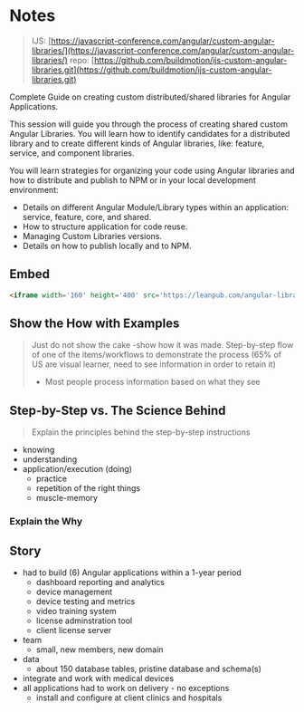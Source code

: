 # Notes

> IJS: [https://javascript-conference.com/angular/custom-angular-libraries/](https://javascript-conference.com/angular/custom-angular-libraries/)
> repo: [https://github.com/buildmotion/ijs-custom-angular-libraries.git](https://github.com/buildmotion/ijs-custom-angular-libraries.git)

Complete Guide on creating custom distributed/shared libraries for Angular Applications.

This session will guide you through the process of creating shared custom Angular Libraries. You will learn how to identify candidates for a distributed library and to create different kinds of Angular libraries, like: feature, service, and component libraries.

You will learn strategies for organizing your code using Angular libraries and how to distribute and publish to NPM or in your local development environment:

- Details on different Angular Module/Library types within an application: service, feature, core, and shared.
- How to structure application for code reuse.
- Managing Custom Libraries versions.
- Details on how to publish locally and to NPM.

## Embed

```html
<iframe width='160' height='400' src='https://leanpub.com/angular-libraries-the-complete-guide/embed' frameborder='0' allowtransparency='true'></iframe>
```

## Show the How with Examples

> Just do not show the cake -show how it was made. Step-by-step flow of one of the items/workflows to demonstrate the process (65% of US are visual learner, need to see information in order to retain it)
>
> - Most people process information based on what they see

## Step-by-Step vs. The Science Behind

> Explain the principles behind the step-by-step instructions

- knowing
- understanding
- application/execution (doing)
  - practice
  - repetition of the right things
  - muscle-memory

### Explain the Why

## Story

- had to build (6) Angular applications within a 1-year period
  - dashboard reporting and analytics
  - device management
  - device testing and metrics
  - video training system
  - license adminstration tool
  - client license server
- team
  - small, new members, new domain
- data
  - about 150 database tables, pristine database and schema(s)
- integrate and work with medical devices
- all applications had to work on delivery - no exceptions
  - install and configure at client clinics and hospitals